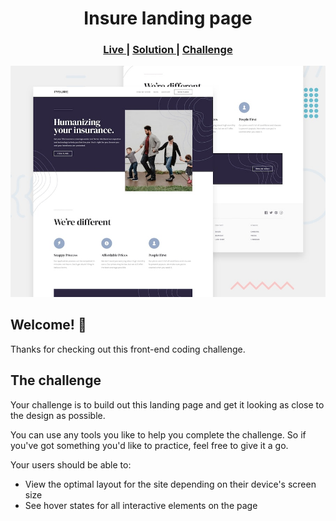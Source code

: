 <h1 align="center">Insure landing page</h1>

<div align="center">
  <h3>
    <a href="https://fm-challenge-insure-landing-page.netlify.app/" color="white">
      Live
    </a>
    <span> | </span>
    <a href="https://www.frontendmentor.io/solutions/insure-landing-page-html-css-javascript-Byf8tMANq">
      Solution
    </a>
   <span> | </span>
    <a href="https://www.frontendmentor.io/challenges/insure-landing-page-uTU68JV8">
      Challenge
    </a>
  </h3>
</div>

![Design preview for the Insure landing page coding challenge](./design/desktop-preview.jpg)

## Welcome! 👋

Thanks for checking out this front-end coding challenge.

## The challenge

Your challenge is to build out this landing page and get it looking as close to the design as possible.

You can use any tools you like to help you complete the challenge. So if you've got something you'd like to practice, feel free to give it a go.

Your users should be able to:

- View the optimal layout for the site depending on their device's screen size
- See hover states for all interactive elements on the page
